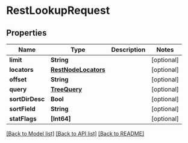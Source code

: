 # RestLookupRequest

## Properties
Name | Type | Description | Notes
------------ | ------------- | ------------- | -------------
**limit** | **String** |  | [optional] 
**locators** | [**RestNodeLocators**](RestNodeLocators.md) |  | [optional] 
**offset** | **String** |  | [optional] 
**query** | [**TreeQuery**](TreeQuery.md) |  | [optional] 
**sortDirDesc** | **Bool** |  | [optional] 
**sortField** | **String** |  | [optional] 
**statFlags** | **[Int64]** |  | [optional] 

[[Back to Model list]](../README.md#documentation-for-models) [[Back to API list]](../README.md#documentation-for-api-endpoints) [[Back to README]](../README.md)


